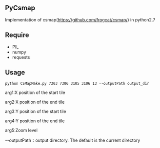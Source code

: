 ## PyCsmap
Implementation of csmap(https://github.com/frogcat/csmap/) in python2.7

## Require
* PIL
* numpy
* requests

## Usage
``` 
python CSMapMake.py 7303 7306 3105 3106 13 --outputPath output_dir
``` 

arg1:X position of the start tile

arg2:X position of the end tile

arg3:Y position of the start tile

arg4:Y position of the end tile

arg5:Zoom level

--outputPath：output directory. The default is the current directory
